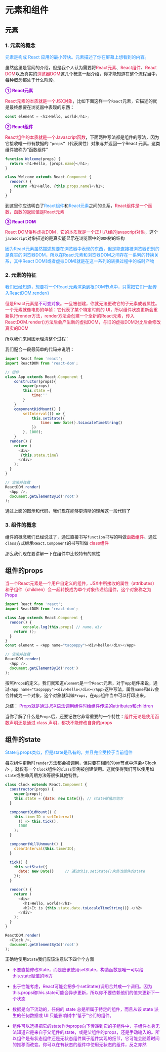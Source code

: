 # 元素和组件

## 元素
### 1. 元素的概念
<font color=#1E90FF>元素是构成 React 应用的最小砖块。元素描述了你在屏幕上想看到的内容。</font>

虽然这里是官网的介绍，但是我个人认为需要将<font color=#DD1144>React元素</font>、<font color=#DD1144>React组件</font>、<font color=#DD1144>React DOM</font>以及真实的<font color=#DD1144>浏览器DOM</font>这几个概念一起介绍，你才能知道在整个流程当中，每种概念都处于什么阶段。

<font color=#9400D3>**① React元素**</font>

<font color=#DD1144>React元素的本质就是一个JSX对象</font>，比如下面这样一个`React`元素，它描述的就是最终想要在浏览器中表现的东西：

```javascript
const element = <h1>Hello, world</h1>;
```

<font color=#9400D3>**② React组件**</font>

<font color=#DD1144>React组件的本质就是一个Javascript函数</font>，下面两种写法都是组件的写法，因为它接收唯一带有数据的 `“props”`（代表属性）对象与并返回一个React 元素。这类组件被称为“函数组件”

```javascript
function Welcome(props) {
  return <h1>Hello, {props.name}</h1>;
}
```
```javascript
class Welcome extends React.Component {
  render() {
    return <h1>Hello, {this.props.name}</h1>;
  }
}
```
到这里你应该明白了<font color=#1E90FF>React组件</font>和<font color=#1E90FF>React元素</font>之间的关系，<font color=#DD1144>React组件是一个函数，函数的返回值是React元素</font>

<font color=#9400D3>**③ React DOM**</font>

<font color=#DD1144>React DOM俗称虚拟DOM，它的本质就是一个正儿八经的javascript对象</font>，这个`javascript`对象描述的是真实能显示在浏览器中的`DOM`树的结构

<font color=#1E90FF>因为React元素虽然描述想要在浏览器中表现的东西，但是能直接被浏览器识别的是真实的浏览器DOM，所以在React元素和浏览器DOM之间存在一系列的转换关系，其中React DOM(或者虚拟DOM)就是在这一系列的转换过程中的临时产物</font>


### 2. 元素的特征
<font color=#1E90FF>我们已经知道，想要将一个React元素渲染到根DOM节点中，只需把它们一起传入ReactDOM.render()</font>

<font color=#DD1144>但是React元素是<font color=#9400D3>不可变对象</font>。一旦被创建，你就无法更改它的子元素或者属性。一个元素就像电影的单帧：它代表了某个特定时刻的 UI，所以组件状态更新会重新执行render方法，render方法会创建一个全新的React元素，传入ReactDOM.render()方法后会产生新的虚拟DOM，与旧的虚拟DOM对比后会修改真实的DOM</font>

所以我们来用图示理清整个过程：
<img :src="$withBase('/react_redux_render.png')" alt="">

我们配合一段最简单的代码来说明：
```javascript
import React from 'react';
import ReactDOM from 'react-dom';

// 组件
class App extends React.Component {
	constructor(props){
		super(props)
		this.state ={
			time:''
		}
	}
	componentDidMount() {
		setInterval(() => {
			this.setState({
				time: new Date().toLocaleTimeString()
			})
		}, 1000);
	}
  render() {
    return (
      <div>
       {this.state.time}
      </div>
    );
  }
}

// 渲染并挂载
ReactDOM.render(
  <App />,
  document.getElementById('root')
);
```
通过上面的图示和代码，我们现在能够更清晰的理解这一段代码了

### 3. 组件的概念
组件的概念我们已经说过了，通过直接书写`function`书写的叫做<font color=#DD1144>函数组件</font>、通过`class`方式继承`React.Component`的书写叫做<font color=#DD1144> class组件</font>

那么我们现在要讲解一下在组件中比较特有的属性

## 组件的props
<font color=#DD1144>当一个React元素是一个用户自定义的组件，JSX中所接收的属性（attributes）和子组件（children）会一起转换成为单个对象传递给组件，这个对象称之为<font color=#9400D3>Props</font></font>

```javascript
import React from 'react';
import ReactDOM from 'react-dom';

class App extends React.Component {
  render() {
		console.log(this.props) // name、div
    return ();
  }
}
const element = <App name="taopoppy"><div>hello</div></App>

// 渲染并挂载
ReactDOM.render(
  <App />,
  document.getElementById('root')
);

```
按照`Props`的定义，我们就知道`element`是一个`React`元素，对于`App`组件来说，通过`<App name="taopoppy"><div>hello</div></App>`这种写法，属性`name`和`div`会合并成为一个对象，这个对象就叫做`Props`，在`App`组件当中可以打印出来。

总结： <font color=#9400D3>Props就是通过JSX语法调用组件时给组件传递的attributes和children</font>

当你了解了什么是`Props`后，还要记住它非常重要的一个特性：<font color=#DD1144>组件无论是使用函数声明还是通过 class 声明，都决不能修改自身的props</font>

## 组件的state
<font color=#1E90FF>State与props类似，但是state是私有的，并且完全受控于当前组件</font>

每次组件更新时`render`方法都会被调用，但只要在相同的`DOM`节点中渲染&lt;Clock /&gt; ，就仅有一个`Clock`组件的`class`实例被创建使用。这就使得我们可以使用如`state`或生命周期方法等很多其他特性。
```javascript
class Clock extends React.Component {
  constructor(props) {
    super(props);
    this.state = {date: new Date()}; // state赋值的地方
  }

  componentDidMount() {
    this.timerID = setInterval(
      () => this.tick(),
      1000
    );
  }

  componentWillUnmount() {
    clearInterval(this.timerID);
  }

  tick() {
    this.setState({
      date: new Date()     // 通过this.setState()来修改组件的state
    });
  }

  render() {
    return (
      <div>
        <h1>Hello, world!</h1>
        <h2>It is {this.state.date.toLocaleTimeString()}.</h2>
      </div>
    );
  }
}

ReactDOM.render(
  <Clock />,
  document.getElementById('root')
);
```



正确地使用`State`我们应该注意以下四个个方面
+ <font color=#9400D3>不要直接修改State，而是应该使用setState，构造函数是唯一可以给 this.state赋值的地方</font>

+ <font color=#9400D3>出于性能考虑，React可能会把多个setState()调用合并成一个调用。因为this.props和this.state可能会异步更新，所以你不要依赖他们的值来更新下一个状态</font>

+ <font color=#9400D3>数据是向下流动的，任何的 state 总是所属于特定的组件，而且从该 state 派生的任何数据或 UI 只能影响树中“低于”它们的组件。</font>

+ <font color=#9400D3>组件可以选择把它的state作为props向下传递到它的子组件中，子组件本身无法知道它是来自于父组件的state，或是父组件的props，还是手动输入的。所以组件是有状态组件还是无状态组件属于组件实现的细节，它可能会随着时间的推移而改变。你可以在有状态的组件中使用无状态的组件，反之亦然</font>